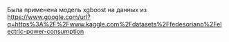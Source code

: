 Была применена модель xgboost на данных из https://www.google.com/url?q=https%3A%2F%2Fwww.kaggle.com%2Fdatasets%2Ffedesoriano%2Felectric-power-consumption 
